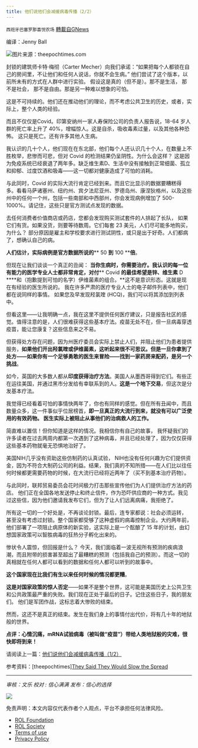 ```yaml
---
title: 他们说他们会减缓病毒传播（2/2）
---
```

`西班牙巴塞罗那喜悦农场` [轉載自GNews](https://gnews.org/zh-hans/1830058/)

编译：Jenny Ball

![](https://assets.gnews.org/wp-content/uploads/2022/01/man-gdd457d57f_1920-700x420-1.jpg)图片来源：theepochtimes.com

封锁的建筑师卡特·梅彻（Carter Mecher）向我们承诺：“如果把每个人都锁在自己的房间里，不让他们和任何人说话，你就不会生病。” 他们尝试了这个版本，以前所未有的方式在人群中进行实验。 假设这是真的（但不是）。那不是生活， 那不是社会， 那不是自由。那是另一种难以想象的可怕。

这是不可持续的。他们还在推动他们的理论，而不考虑公共卫生的历史，或者，实际上，整个人类的经验。

而且不仅仅是Covid。印第安纳州一家人寿保险公司的负责人报告说，18-64 岁人群的死亡率上升了 40%，增幅惊人。这是自杀，吸收毒素过量，以及其他各种恐怖。 这只是死亡。还有许多其他人生病。

我认识的几十个人，他们现在在东北部，他们每个人还认识几十个人，在数量上不胜枚举，悲惨而可悲，但对 Covid 的检测结果仍呈阴性。为什么会这样？ 这是因为免疫系统已经衰退了两年多。缺乏维生素D、生活中没有接触到正常细菌、孤立和抑郁、过度饮酒和吸毒——这一切都对健康造成了可怕的消耗。

与此同时，Covid 的实际大流行肯定已经到来。而且它比显示的数据要糟糕得多。看看马萨诸塞州、纽约州、宾夕法尼亚州、罗德岛州、康涅狄格州，以及这些州中的任何一个州，包括一些南部和中西部州，你会发现病例增加了 500-1000%。请记住，这些只是官方测试点发现的数据。

去任何消费者价值商店或药店，您都会发现购买测试套件的人排起了长队， 如果它们有货。如果没货，则要等待数周。它们每套 23 美元，人们尽可能多地购买，为什么？ 部分原因是雇主和学校要求进行测试阴性，或只是出于好奇。人们都病了，想确认自己的病。

**人们估计，实际病例是官方数据所说的**** 50 ****到**** 100 ****倍**。

但现在让我们谈谈一个真正的丑闻： **当你生病时，你需要治疗。我认识的每一位有能力的医学专业人士都非常肯定，对付**** Covid ****的最佳希望是锌、维生素**** D ****和（抱歉提到可怕的名字）伊维菌素的组合。**这不是意识形态。这就是现在有经验的医生所说的。 我在许多严肃的医疗专业人士的电子邮件列表中，他们都在说同样的事情。 如果您及早发现羟氯喹 (HCQ)，我们可以将其添加到列表中。

但看这里——让我明确一点，我在这里不提供任何医疗建议，只是报告社区的感觉。值得注意的是，人们很难获得这些基本疗法。疫苗无处不在，但一旦病毒穿透疫苗，能让您康复？这些信息来之不易。

但获得处方存在问题，因为州医疗委员会实际上禁止人们，并阻止他们为患者提供服务，**如果他们开出羟氯喹或伊维菌素，这听起来很不可思议。但是一旦你拿到了处方——如果你有一个足够勇敢的医生来冒险——找到一家药房来配药，是另一个挑战**。

如今，英国的大多数人都从**印度获得治疗方法**。美国人从墨西哥得到它们。有些正在运往美国，并通过黑市分发给有幸联系到的人。**这是一个地下交易**，但这次是分发基本疗法。

我觉得已经看着可怕的事情快两年了，你也有同样的感觉。但在所有丑闻中，而且数量众多，这一件事似乎位居榜首，**即一旦真正的大流行到来，就没有可以广泛使用的有效药物。 医生实际上被阻止从事他们的治病救人的工作。**

简直难以置信！但你知道是这样的情况。我相信你有自己的故事， 我怀疑我们的许多读者在过去两周内都第一次遇到了这种病毒，并且已经处理了，因为仅仅获得这些基本药物就毫无恐惧地治好了。

美国NIH几乎没有资助这些仿制药的认真试验， NIH也没有任何兴趣为它们提供资金，因为不符合大制药公司的利益。结果，我们真的不知所措——在人们比以往任何时候都更需要药物的时候，在大流行已经将近两年了（买不到基本治疗药物）。

与此同时，联邦贸易委员会花时间极力打击那些宣传他们为人们提供治疗方法的药店。 他们正在全国各地发送停止和终止信件，作为恐吓供应商的一种方式。我见过这些信，因为他们邀请我发布它们，但为了让人们远离病痛，我拒绝了。

所有这一切的一个好处是，不再谈论封锁。最后，连专家都说：社会必须运转， 甚至没有考虑过封锁。整个国家都受够了这种虚假的病毒控制企业。大约两年前，他们部署了一项阻止病原体的新实验，这实际上是一个酝酿了 15 年的计划，由幻想国家政策可以智胜病毒的狂热分子孵化出来的。

惨状令人震惊，但回报是什么？ 今天，我们面临着一波无视所有预测的疾病浪潮，而且附带的损害甚至超出了最糟糕的预测（包括我自己的预测）。而这一切的真相就在任何人都可以看到的数据和任何人都可以听到的故事中。

**这个国家现在比我们有生以来任何时候的情况都更糟**。

**这是对国家政策的惊人否定**——如果不是整个世界，这可能是美国历史上公共卫生和公共政策最严重的失败。我们现在正处于最后的日子。记住这些日子，我的朋友们。 他们是军团作战，这标志着大惨败的结束。

然而，这还不是真正的结束。发生在我们身上的事情付出代价，将有几十年的地狱般的世界。

**点评：心情沉痛，mRNA试验病毒（被叫做“疫苗”）带给人类地狱般的灾难，很快即将到来！**

请阅读上一篇：[他们说他们会减缓病毒传播（1/2）](https://gnews.org/zh-hans/1829962/)

参考资料：[theepochtimes][They Said They Would Slow the Spread](https://www.theepochtimes.com/mkt_morningbrief/they-said-they-would-slow-the-spread_4192487.html?utm_source=Morningbrief&amp;utm_medium=email&amp;utm_campaign=mb-2022-01-05&amp;mktids=5d404b681323fd86de8b6863b8c21aca&amp;est=mU1c6evgptJmusoQ9zXzIO1HEe%2FmSBqaZ%2BQ%2BiQIZg%2FzmxOa7NtLv%2FdkPi5tlNy69kIzPcA%3D%3D)

* * *

*审核：文乐*
*校对 : 信心满满*
*发布：信心的选择*

![](https://assets.gnews.org/wp-content/uploads/2022/01/GNEWS_CH.-2.jpeg)

 

免责声明：本文内容仅代表作者个人观点，平台不承担任何法律风险。

- [ROL Foundation](https://rolfoundation.org/)
- [ROL Society](https://rolsociety.org/)
- [Terms of use](https://gnews.org/terms-of-use-3/)
- [Privacy Policy](https://gnews.org/privacy-policy/)
